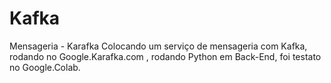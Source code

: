 # Kafka
Mensageria - Karafka
Colocando um serviço de mensageria com Kafka, rodando no Google.Karafka.com , rodando Python em Back-End, foi testato no Google.Colab.
